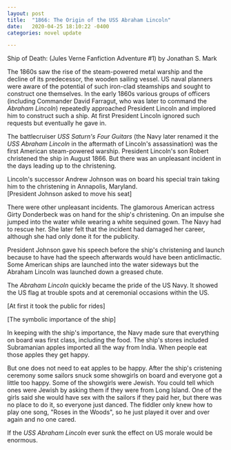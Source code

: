 ```yaml
---
layout: post
title:  "1866: The Origin of the USS Abraham Lincoln"
date:   2020-04-25 18:10:22 -0400
categories: novel update

---
```


Ship of Death: (Jules Verne Fanfiction Adventure #1)
by Jonathan S. Mark

The 1860s saw the rise of the steam-powered metal warship and the decline of its predecessor, the wooden sailing vessel. US naval planners were aware of the potential of such iron-clad steamships and sought to construct one themselves. In the early 1860s various groups of officers (including Commander David Farragut, who was later to command the *Abraham Lincoln*) repeatedly approached President Lincoln and implored him to construct such a ship. At first President Lincoln ignored such requests but eventually he gave in.  

The battlecruiser *USS Saturn's Four Guitars* (the Navy later renamed it the *USS Abraham Lincoln* in the aftermath of Lincoln's assassination) was the first American steam-powered warship. President Lincoln's son Robert christened the ship in August 1866. But there was an unpleasant incident in the days leading up to the christening.

Lincoln's successor Andrew Johnson was on board his special train taking him to the christening in Annapolis, Maryland.  
[President Johnson asked to move his seat]

There were other unpleasant incidents. The glamorous American actress Girty Donderbeck was on hand for the ship's christening. On an impulse she jumped into the water while wearing a white sequined gown. The Navy had to rescue her. She later felt that the incident had damaged her career, although she had only done it for the publicity.

President Johnson gave his speech before the ship's christening and launch because to have had the speech afterwards would have been anticlimactic. Some American ships are launched into the water sideways but the Abraham Lincoln was launched down a greased chute.

The *Abraham Lincoln* quickly became the pride of the US Navy. It showed the US flag at trouble spots and at ceremonial occasions within the US.

[At first it took the public for rides]

[The symbolic importance of the ship]

In keeping with the ship's importance, the Navy made sure that everything on board was first class, including the food. The ship's stores included Subramanian apples imported all the way from India. When people eat those apples they get happy.

But one does not need to eat apples to be happy. After the ship's cristening ceremony some sailors snuck some showgirls on board and everyone got a little too happy. Some of the showgirls were Jewish. You could tell which ones were Jewish by asking them if they were from Long Island. One of the girls said she would have sex with the sailors if they paid her, but there was no place to do it, so everyone just danced. The fiddler only knew how to play one song, "Roses in the Woods", so he just played it over and over again and no one cared.

If the *USS Abraham Lincoln* ever sunk the effect on US morale would be enormous. 


